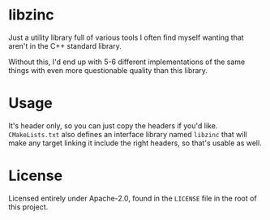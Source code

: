 # libzinc
Just a utility library full of various tools I often find myself
wanting that aren't in the C++ standard library. 

Without this, I'd end up with 5-6 different implementations of 
the same things with even more questionable quality than this library.

# Usage
It's header only, so you can just copy the headers if you'd like.
`CMakeLists.txt` also defines an interface library named `libzinc`
that will make any target linking it include the right headers, 
so that's usable as well. 

# License
Licensed entirely under Apache-2.0, found in the `LICENSE` file
in the root of this project.
